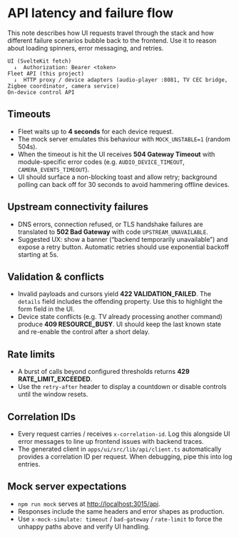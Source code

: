 # API latency and failure flow

This note describes how UI requests travel through the stack and how different
failure scenarios bubble back to the frontend. Use it to reason about loading
spinners, error messaging, and retries.

```
UI (SvelteKit fetch)
  ↓  Authorization: Bearer <token>
Fleet API (this project)
  ↓  HTTP proxy / device adapters (audio-player :8081, TV CEC bridge, Zigbee coordinator, camera service)
On-device control API
```

## Timeouts

- Fleet waits up to **4 seconds** for each device request.
- The mock server emulates this behaviour with `MOCK_UNSTABLE=1` (random 504s).
- When the timeout is hit the UI receives **504 Gateway Timeout** with
  module-specific error codes (e.g. `AUDIO_DEVICE_TIMEOUT`, `CAMERA_EVENTS_TIMEOUT`).
- UI should surface a non-blocking toast and allow retry; background polling can
  back off for 30 seconds to avoid hammering offline devices.

## Upstream connectivity failures

- DNS errors, connection refused, or TLS handshake failures are translated to
  **502 Bad Gateway** with code `UPSTREAM_UNAVAILABLE`.
- Suggested UX: show a banner (“backend temporarily unavailable”) and expose a
  retry button. Automatic retries should use exponential backoff starting at 5s.

## Validation & conflicts

- Invalid payloads and cursors yield **422 VALIDATION_FAILED**. The `details`
  field includes the offending property. Use this to highlight the form field in
  the UI.
- Device state conflicts (e.g. TV already processing another command) produce
  **409 RESOURCE_BUSY**. UI should keep the last known state and re-enable the
  control after a short delay.

## Rate limits

- A burst of calls beyond configured thresholds returns **429
  RATE_LIMIT_EXCEEDED**.
- Use the `retry-after` header to display a countdown or disable controls until
  the window resets.

## Correlation IDs

- Every request carries / receives `x-correlation-id`. Log this alongside UI
  error messages to line up frontend issues with backend traces.
- The generated client in `apps/ui/src/lib/api/client.ts` automatically provides
  a correlation ID per request. When debugging, pipe this into log entries.

## Mock server expectations

- `npm run mock` serves at <http://localhost:3015/api>.
- Responses include the same headers and error shapes as production.
- Use `x-mock-simulate: timeout` / `bad-gateway` / `rate-limit` to force the
  unhappy paths above and verify UI handling.
